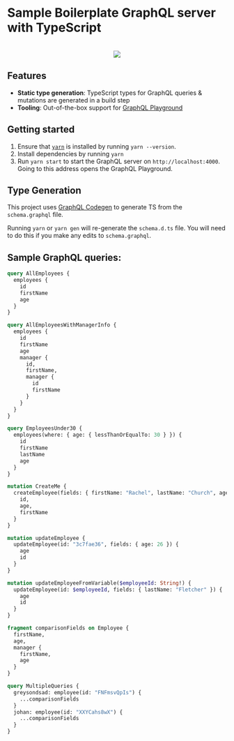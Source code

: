 # Sample Boilerplate GraphQL server with TypeScript

<br />

<div align="center"><img src="https://imgur.com/1MfnLVl.png" /></div>

## Features

- **Static type generation**: TypeScript types for GraphQL queries & mutations are generated in a build step
- **Tooling**: Out-of-the-box support for [GraphQL Playground](https://github.com/prisma/graphql-playground)

## Getting started

1. Ensure that [`yarn`](https://legacy.yarnpkg.com/en/docs/install/#mac-stable) is installed by running `yarn --version`.
2. Install dependencies by running `yarn`
3. Run `yarn start` to start the GraphQL server on `http://localhost:4000`. Going to this address opens the GraphQL Playground.

## Type Generation
This project uses [GraphQL Codegen](https://graphql-code-generator.com/) to generate TS from the `schema.graphql` file.

Running `yarn` or `yarn gen` will re-generate the `schema.d.ts` file. You will need to do this if you make any edits to `schema.graphql`.

## Sample GraphQL queries:
```graphql
query AllEmployees {
  employees {
    id
    firstName
    age
  }
}

query AllEmployeesWithManagerInfo {
  employees {
    id
    firstName
    age
    manager {
      id,
      firstName,
      manager {
        id
        firstName
      }
    }
  }
}

query EmployeesUnder30 {
  employees(where: { age: { lessThanOrEqualTo: 30 } }) {
    id
    firstName
    lastName
    age
  }
}

mutation CreateMe {
  createEmployee(fields: { firstName: "Rachel", lastName: "Church", age: 25 }) {
    id,
    age,
    firstName
  }
}

mutation updateEmployee {
  updateEmployee(id: "3c7fae36", fields: { age: 26 }) {
    age
    id
  }
}

mutation updateEmployeeFromVariable($employeeId: String!) {
  updateEmployee(id: $employeeId, fields: { lastName: "Fletcher" }) {
    age
    id
  }
}

fragment comparisonFields on Employee {
  firstName,
  age,
  manager {
    firstName,
    age
  }
}

query MultipleQueries {
  greysondsad: employee(id: "FNFmsvQpIs") {
    ...comparisonFields
  }
  johan: employee(id: "XXYCahs8wX") {
    ...comparisonFields
  }
}
```
